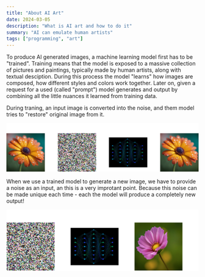 ```yaml
---
title: "About AI Art"
date: 2024-03-05
description: "What is AI art and how to do it"
summary: "AI can emulate human artists"
tags: ["programming", "art"]
---
```


To produce AI generated images, a machine learning model first has to be "trained".
Training means that the model is exposed to a massive collection of pictures and paintings, typically made by human artists,
along with textual desciption. During this process the model "learns" how images are composed, how different styles and colors work together.
Later on, given a request for a used (called "prompt") model generates and output by combining all the little nuances it learned from training data.

During traning, an input image is converted into the noise, and them model tries to "restore" original image from it.

![Training](training.svg)

When we use a trained model to generate a new image, we have to provide a noise as an input, an this is a very improtant point.
Because this noise can be made unique each time - each the model will produce a completely new output!

![Inference](inference.svg)
